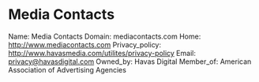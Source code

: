 
# Media Contacts

Name: Media Contacts
Domain: mediacontacts.com
Home: http://www.mediacontacts.com
Privacy_policy: http://www.havasmedia.com/utilites/privacy-policy
Email: privacy@havasdigital.com
Owned_by: Havas Digital
Member_of: American Association of Advertising Agencies
